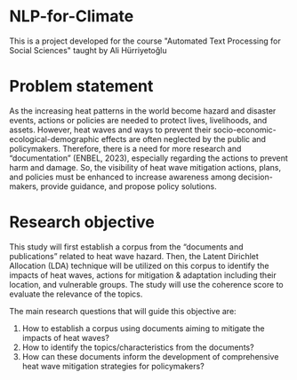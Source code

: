 # NLP-for-Climate
This is a project developed for the course "Automated Text Processing for Social Sciences" taught by Ali Hürriyetoğlu

# Problem statement
As the increasing heat patterns in the world become hazard and disaster events, actions or policies are needed to protect lives, livelihoods, and assets. However, heat waves and ways to prevent their socio-economic-ecological-demographic effects are often neglected by the public and policymakers. Therefore, there is a need for more research and “documentation” (ENBEL, 2023), especially regarding the actions to prevent harm and damage. So, the visibility of heat wave mitigation actions, plans, and policies must be enhanced to increase awareness among decision-makers, provide guidance, and propose policy solutions. 

# Research objective
This study will first establish a corpus from the “documents and publications” related to heat wave hazard.  Then, the Latent Dirichlet Allocation (LDA) technique will be utilized on this corpus to identify the impacts of heat waves, actions for mitigation & adaptation including their location, and vulnerable groups. The study will use the coherence score to evaluate the relevance of the topics. 

The main research questions that will guide this objective are:
1. How to establish a corpus using documents aiming to mitigate the impacts of heat waves?
2. How to identify the topics/characteristics from the documents?
3. How can these documents inform the development of comprehensive heat wave mitigation strategies for policymakers?
